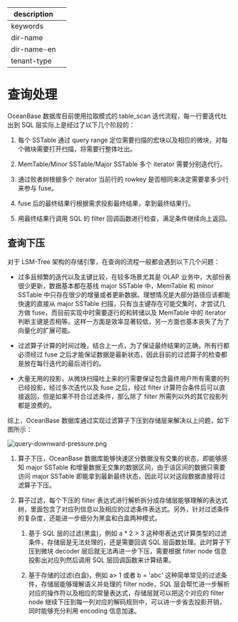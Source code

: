 |description||
|---|---|
|keywords||
|dir-name||
|dir-name-en||
|tenant-type||

# 查询处理

OceanBase 数据库目前使用拉取模式的 table_scan 迭代流程，每一行要迭代吐出到 SQL 层实际上是经过了以下几个阶段的：

1. 每个 SSTable 通过 query range 定位需要扫描的宏块以及相应的微块，对每个微块需要打开扫描，将需要行整体吐出。

2. MemTable/Minor SSTable/Major SSTable 多个 iterator 需要分别迭代行。

3. 通过败者树根据多个 iterator 当前行的 rowkey 是否相同来决定需要拿多少行来参与 fuse。

4. fuse 后的最终结果行根据需求投影最终结果，拿到最终结果行。

5. 用最终结果行调用 SQL 的 filter 回调函数进行检查，满足条件继续向上返回。

## 查询下压

对于 LSM-Tree 架构的存储引擎，在查询的流程一般都会遇到以下几个问题：

* 过多且频繁的迭代以及主键比较，在较多场景尤其是 OLAP 业务中，大部份表很少更新，数据基本都在基线 major SSTable 中，MemTable 和 minor SSTable 中只存在很少的增量或者更新数据。理想情况是大部分路径应该都能快速的直接从 major SSTable 扫描，只有当主键存在可能交集时，才尝试几方做 fuse，而目前实现中时需要逐行的和转储以及 MemTable 中的 iterator 判断主键是否相等。这样一方面是效率显著较低，另一方面也基本丧失了为了向量化的扩展可能。

* 过滤算子计算的时间过晚，结合上一点，为了保证最终结果的正确，所有行都必须经过 fuse 之后才能保证数据是最新状态，因此目前的过滤算子的检查都是放在每行迭代的最后进行的。

* 大量无用的投影，从微块扫描吐上来的行需要保证包含最终用户所有需要的列已经投影，经过多次迭代以及 fuse 之后，经过 filter 计算符合条件后可以直接返回，但是如果不符合过滤条件，那么除了 filter 所需列以外的其它投影列都是浪费的。

综上，OceanBase 数据库通过实现过滤算子下压到存储层来解决以上问题，如下图所示：

![query-downward-pressure.png](https://obbusiness-private.oss-cn-shanghai.aliyuncs.com/doc/img/observer-enterprise/V4.2.1/700.reference/100.oceanbase-database-concepts/900.storage-architecture/query-downward-pressure.png)

1. 算子下压，OceanBase 数据库能够快速区分数据没有交集的状态，即能够感知 major SSTable 和增量数据无交集的数据区间，由于该区间的数据只需要访问 major SSTable 即能拿到最新最终状态，因此可以对这段数据直接将过滤算子下压。

2. 算子过滤，每个下压的 filter 表达式进行解析拆分成存储层能够理解的表达式树，里面包含了对应列信息以及相应的过滤条件表达式。另外，针对过滤条件的复杂度，还能进一步细分为黑盒和白盒两种模式。

   1. 基于 SQL 层的过滤(黑盒)，例如 a \* 2 \> 3 这种带表达式计算类型的过滤条件，存储层是无法处理的，还是需要回调 SQL 层函数处理。此时算子下压到微块 decoder 层后就无法再进一步下压，需要根据 filter node 信息投影出对应列然后调用 SQL 层回调函数来计算结果。

   2. 基于存储的过滤(白盒)，例如 a\> 1 或者 b = 'abc' 这种简单常见的过滤条件，存储层能够理解语义并处理的 filter node，SQL 层会帮忙进一步解析对应的操作符以及相应的常量表达式，存储层就可以把这个对应的 filter node 继续下压到每一列对应的解码规则中，可以进一步省去投影开销，同时能够充分利用 encoding 信息加速。

